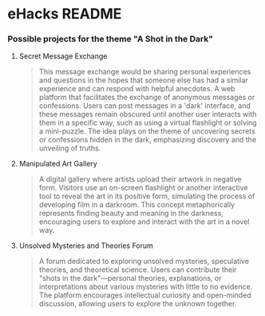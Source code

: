 # eHacks README

### Possible projects for the theme "A Shot in the Dark"
1. Secret Message Exchange
   > This message exchange would be sharing personal experiences and questions in the hopes that someone else has had a similar experience and can respond with helpful anecdotes. A web platform that facilitates the exchange of anonymous messages or confessions. Users can post messages in a 'dark' interface, and these messages remain obscured until another user interacts with them in a specific way, such as using a virtual flashlight or solving a mini-puzzle. The idea plays on the theme of uncovering secrets or confessions hidden in the dark, emphasizing discovery and the unveiling of truths.
2. Manipulated Art Gallery
   > A digital gallery where artists upload their artwork in negative form. Visitors use an on-screen flashlight or another interactive tool to reveal the art in its positive form, simulating the process of developing film in a darkroom. This concept metaphorically represents finding beauty and meaning in the darkness, encouraging users to explore and interact with the art in a novel way.
3. Unsolved Mysteries and Theories Forum
   > A forum dedicated to exploring unsolved mysteries, speculative theories, and theoretical science. Users can contribute their "shots in the dark"—personal theories, explanations, or interpretations about various mysteries with little to no evidence. The platform encourages intellectual curiosity and open-minded discussion, allowing users to explore the unknown together.